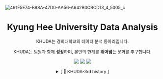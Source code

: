 ![491E5E74-B88A-47D0-AA56-A642B0CBCD13_4_5005_c](https://github.com/khuda-4th/.github/assets/90135669/6a4869a9-7042-4616-b4eb-1aa393484606)

<div align="center">
  
# Kyung Hee University Data Analysis

KHUDA는 경희대학교의 데이터 분석 동아리입니다.

KHUDA는 팀원과 함께 **성장**하며, 본인의 한계를 **뛰어넘는** 문화를 추구합니다.

[<img src="https://img.shields.io/badge/Instagram-E4405F?style=flat&logo=Instagram&logoColor=white"/>](https://www.instagram.com/khu_da_23)
[<img src="https://img.shields.io/badge/Github-181717?style=flat&logo=Github&logoColor=white"/>](https://github.com/khuda-4th)
[<img src="https://img.shields.io/badge/Notion-000000?style=flat&logo=Notion&logoColor=white"/>](https://khuda.notion.site/KHUDA-4th-AI-KHUDA-4-45e8834854dc4402b00b9622c3aa68ee?pvs=4)


<details>
<summary>[ 🔎  KHUDA-3rd history ]</summary>
<div markdown="1">


📂 3기 Github [<img src="https://img.shields.io/badge/Github-181717?style=flat&logo=Github&logoColor=white"/>](https://github.com/khuda-3rd)

📄 3기 Notion[<img src="https://img.shields.io/badge/Notion-000000?style=flat&logo=Notion&logoColor=white"/>](https://www.notion.so/KHUDA-3-9f65e63f178747b991266efeb64e833d?pvs=4)

</div>
</details>
</div>


